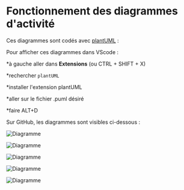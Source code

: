 # Fonctionnement des diagrammes d'activité

Ces diagrammes sont codés avec [plantUML](https://www.plantuml.com/plantuml/uml/SyfFKj2rKt3CoKnELR1Io4ZDoSa70000) :

Pour afficher ces diagrammes dans VScode :

*à gauche aller dans **Extensions** (ou CTRL + SHIFT + X)

*rechercher `plantUML`

*installer l'extension plantUML

*aller sur le fichier .puml désiré

*faire ALT+D

Sur GitHub, les diagrammes sont visibles ci-dessous : 

![Diagramme](https://www.plantuml.com/plantuml/png/nP4zJi0m38LtdyBAmezKSGFemC82332X3b7ZWgN4gHAduaezHoz6IYj1bqfCZ9Q_Pt_IQxFQf2Lu06NrXFTitvCDWT1Ts5vvObrcxAC8VN8KWClhAsoQMpIlofwpLIe99Sh6z9Ks02VBBVn2ehPUhs_evtfDye3cELDnyIQu4IVhsL76EuFwGGAunj-U2dT7WL_FoMVQkSSetQaeYUFXpxffcUiGPNCFez8k_Y13JE5xb_z3_QXTcm9eAxVM-mK0)

![Diagramme](https://www.plantuml.com/plantuml/png/hPB1QW8n48RlUOfXBxQ5VGKhjD1R2vMUYeSXE-h0RDRkJEmp-Ho-MAEh426oblQGIvBvlsyccQbXRx4LPsn2yCouwh5j2Pe9UkCjstu73O7lWaOnDEv2Eei1bYojStSFzr0ttNUefr1z60ih6iKUD2sPu6OZx8zLbNCZ5w3kURMsbCJBox143-GFAeyLs9g20wZhwUTRv0LKJuCRfKo4L6C43Htzj78aIgVRhrrOZ4fIQ7XvW-gvvtVoQ-hJofYkj0lrgR4viZB15eKRAZOqt--4_EMe2vsKq6VzyamoaoiGLzmVIh9GmRH_85jo2FmLAGyPlPYbfWzqCvGKSCjQHfMEnm6__Milf4C8WNPXu1s_1rrvfJ9vUAT_zCh6C1c6GA2aiDzvGUvJm9yyH_i-J_esaKAXcoLKRCNz0000)

![Diagramme](https://www.plantuml.com/plantuml/png/dP9DJWCn38NtFeKr6twaNA4K2OaLi61PTH4ndcAKdshY5AxKS_HY95Cl6j2eLNTH_FczPylB97QKx1q8YoDyOhiPhVU4_Otz4Dwn7FRO4sue2STGdWdjZbEfvu03EmzmUt-7fe_VmIomUrQmXJg0kGgQslRu5RFGYFbOxyxWBx7dWI_dt_DsEx8_RG3uPpgnF9GqLOD-E8aDWWyToYS5G3IE1Z6BrLlczVoev18LM5UoUerXhPAs6Xxs1GabFu3ESNa4LTK8Ilb9P99LPtMTZwZ-xLwk3f2EAbSbQFPI-yermP-vsczrE_bV5h5wmxy0)

![Diagramme](https://www.plantuml.com/plantuml/png/dPFFIWD13CRlynHXBrMXhw051MyAYYVf8SwcDZ2RAPDiVHsl-npxOcOAYrYaVthOXTry-VBxXin23OlrNGh6bWWU63yBTXr1EyDel6KR1sW92iKr5N-yq0lqneaLZVeImjNDDSpR_2NpMsZUVYiGimZ5wg3-bMQusIIEQ9ob2U5aASohySj4KE0lG7EkqtqMxPEvaI9udzLGun0JSd47TRPmODpEX5VGl28h4smnSKjmru2jIG9CP_7-tFFILUEGADRnyWyw9QNQulAdBCk3CKbQNeLmdB_Q7HiS3jVtJogHmefJfq02CNUTwybslt7B_bBDaST1cvEC7yUXLFuiW1zLrv4OZD_xweif9Pl3m0Rh2km5loHLdUHx7aucdnhEevkw5YHjlPK_)

![Diagramme](https://www.plantuml.com/plantuml/png/dPDDJiCm48NtSugHDmMaNW6AL8aTB10hr8L9fcKg_qJs6Ax3DkV8nV0eHK6jMX5MaVtUlFTDegoos2J5En0MHxXckqlMUy9sOHlX3vQXnvPmHrau1hr-Yo6Gfo0uV649M8GTPojK4i3LpJKks_WPbhTeNYO56vrgD2tNarlOhdFSM0qr07-subA37tve27DzN48oCCizvj_lOn5AHwBQiyLw57q_GzyuowaA-LybpwNh4llJcfRErW3CPXlRU8jcFVJxQfiql3CexnG0rVFwL7Y3zGC2kKo7kySODcEbOhbVmGOejBm5E2Fhk8R1t4NdCuyDb3F7SC9nl8qo7SWlpKtyg-hMF-GR)